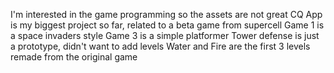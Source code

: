I'm interested in the game programming so the assets are not great
CQ App is my biggest project so far, related to a beta game from supercell
Game 1 is a space invaders style
Game 3 is a simple platformer
Tower defense is just a prototype, didn't want to add levels
Water and Fire are the first 3 levels remade from the original game
